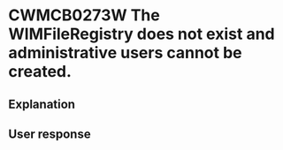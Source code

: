 # CWMCB0273W The WIMFileRegistry does not exist and administrative users cannot be created.

## Explanation

## User response